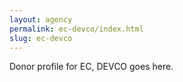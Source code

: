 ```yaml
---
layout: agency
permalink: ec-devco/index.html
slug: ec-devco
---
```


Donor profile for EC, DEVCO goes here.
